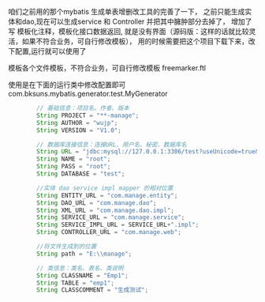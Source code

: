 咱们之前用的那个mybatis 生成单表增删改工具的完善了一下，
之前只能生成实体和dao,现在可以生成service 和 Controller 并把其中臃肿部分去掉了，
增加了写 模板化注释，模板化接口数据返回,
就是没有界面（源码版：这样的话就比较灵活，如果不符合业务，可自行修改模板），
用的时候需要把这个项目下载下来，改下配置,运行就可以使用了

模板各个文件模板，不符合业务，可自行修改模板
freemarker.ftl

使用是在下面的运行类中修改配置即可
com.bksuns.mybatis.generator.test.MyGenerator

``` java
		// 基础信息：项目名、作者、版本
		String PROJECT = "**-manage";
		String AUTHOR = "wujp";
		String VERSION = "V1.0";

		// 数据库连接信息：连接URL、用户名、秘密、数据库名
		String URL = "jdbc:mysql://127.0.0.1:3306/test?useUnicode=true&characterEncoding=utf-8&autoReconnect=true&failOverReadOnly=false&useSSL=true&serverTimezone=UTC";
		String NAME = "root";
		String PASS = "root";
		String DATABASE = "test";

		//实体 dao service impl mapper 的相对位置
		String ENTITY_URL = "com.manage.entity";
		String DAO_URL = "com.manage.dao";
		String XML_URL = "com.manage.dao.impl";
		String SERVICE_URL = "com.manage.service";
		String SERVICE_IMPL_URL = SERVICE_URL+".impl";
		String CONTROLLER_URL = "com.manage.web";

		//将文件生成到的位置
		String path = "E:\\manage";

		// 类信息：类名、表名、类说明
		String CLASSNAME = "Emp1";
		String TABLE = "emp1";
		String CLASSCOMMENT = "生成测试";
```
